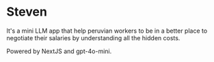 # Steven

It's a mini LLM app that help peruvian workers to be in a better place to negotiate their salaries by understanding all the hidden costs.

Powered by NextJS and gpt-4o-mini.
